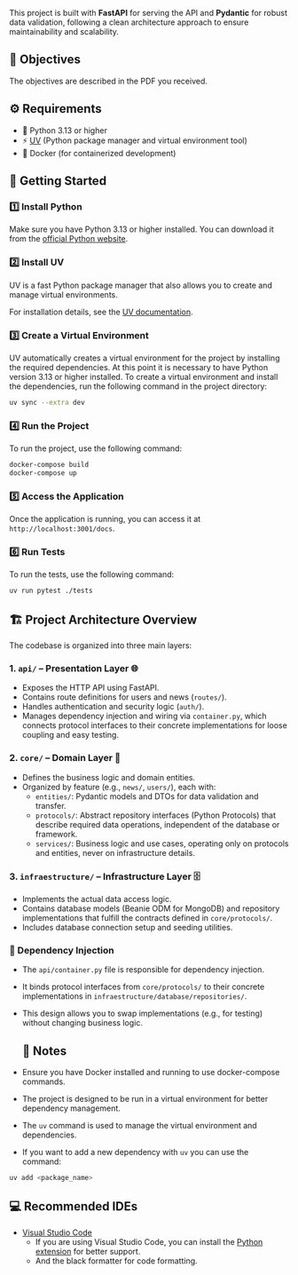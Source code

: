 This project is built with **FastAPI** for serving the API and **Pydantic** for robust data validation, following a clean architecture approach to ensure maintainability and scalability.

## 🎯 Objectives

The objectives are described in the PDF you received.

## ⚙️ Requirements

- 🐍 Python 3.13 or higher
- ⚡ [UV](https://github.com/astral-sh/uv) (Python package manager and virtual environment tool)
- 🐳 Docker (for containerized development)

## 🚀 Getting Started

### 1️⃣ Install Python

Make sure you have Python 3.13 or higher installed. You can download it from the [official Python website](https://www.python.org/downloads/).

### 2️⃣ Install UV

UV is a fast Python package manager that also allows you to create and manage virtual environments.


For installation details, see the [UV documentation](https://docs.astral.sh/uv/#installation).

### 3️⃣ Create a Virtual Environment

UV automatically creates a virtual environment for the project by installing the required dependencies.
At this point it is necessary to have Python version 3.13 or higher installed.
To create a virtual environment and install the dependencies, run the following command in the project directory:

```sh
uv sync --extra dev
```

### 4️⃣ Run the Project
To run the project, use the following command:

```sh
docker-compose build
docker-compose up
```

### 5️⃣ Access the Application
Once the application is running, you can access it at `http://localhost:3001/docs`.

### 6️⃣ Run Tests
To run the tests, use the following command:
```sh
uv run pytest ./tests
```
 
## 🏗️ Project Architecture Overview

The codebase is organized into three main layers:

### 1. `api/` – Presentation Layer 🌐
- Exposes the HTTP API using FastAPI.
- Contains route definitions for users and news (`routes/`).
- Handles authentication and security logic (`auth/`).
- Manages dependency injection and wiring via `container.py`, which connects protocol interfaces to their concrete implementations for loose coupling and easy testing.

### 2. `core/` – Domain Layer 🧠
- Defines the business logic and domain entities.
- Organized by feature (e.g., `news/`, `users/`), each with:
  - `entities/`: Pydantic models and DTOs for data validation and transfer.
  - `protocols/`: Abstract repository interfaces (Python Protocols) that describe required data operations, independent of the database or framework.
  - `services/`: Business logic and use cases, operating only on protocols and entities, never on infrastructure details.

### 3. `infraestructure/` – Infrastructure Layer 🗄️
- Implements the actual data access logic.
- Contains database models (Beanie ODM for MongoDB) and repository implementations that fulfill the contracts defined in `core/protocols/`.
- Includes database connection setup and seeding utilities.

### 🔗 Dependency Injection
- The `api/container.py` file is responsible for dependency injection.
- It binds protocol interfaces from `core/protocols/` to their concrete implementations in `infraestructure/database/repositories/`.
- This design allows you to swap implementations (e.g., for testing) without changing business logic.

  ## 📝 Notes
- Ensure you have Docker installed and running to use docker-compose commands.
- The project is designed to be run in a virtual environment for better dependency management.
- The `uv` command is used to manage the virtual environment and dependencies.
- If you want to add a new dependency with `uv` you can use the command:
```sh
uv add <package_name>
```

## 💻 Recommended IDEs
- [Visual Studio Code](https://code.visualstudio.com/)
  - If you are using Visual Studio Code, you can install the [Python extension](https://marketplace.visualstudio.com/items?itemName=ms-python.python) for better support.
  - And the black formatter for code formatting.

